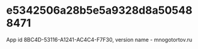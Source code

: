 # e5342506a28b5e5a9328d8a505488471
App id 8BC4D-53116-A1241-AC4C4-F7F30, version name - mnogotortov.ru
